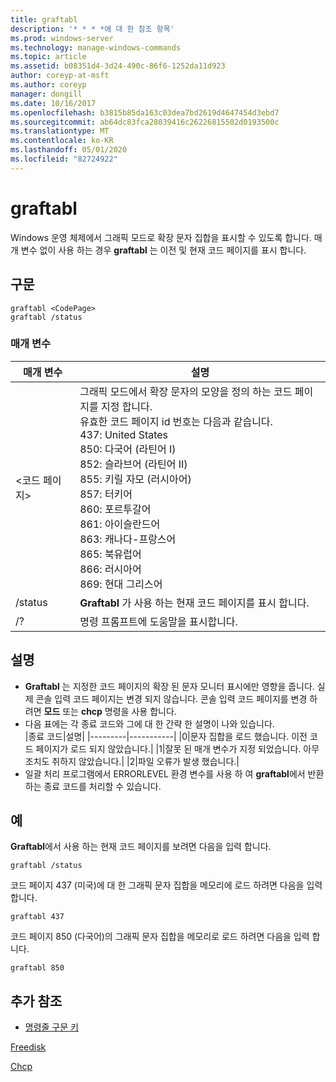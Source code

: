 ```yaml
---
title: graftabl
description: '* * * *에 대 한 참조 항목'
ms.prod: windows-server
ms.technology: manage-windows-commands
ms.topic: article
ms.assetid: b08351d4-3d24-490c-86f6-1252da11d923
author: coreyp-at-msft
ms.author: coreyp
manager: dongill
ms.date: 10/16/2017
ms.openlocfilehash: b3815b85da163c03dea7bd2619d4647454d3ebd7
ms.sourcegitcommit: ab64dc83fca28039416c26226815502d0193500c
ms.translationtype: MT
ms.contentlocale: ko-KR
ms.lasthandoff: 05/01/2020
ms.locfileid: "82724922"
---
```

# <a name="graftabl"></a>graftabl



Windows 운영 체제에서 그래픽 모드로 확장 문자 집합을 표시할 수 있도록 합니다. 매개 변수 없이 사용 하는 경우 **graftabl** 는 이전 및 현재 코드 페이지를 표시 합니다.



## <a name="syntax"></a>구문

```
graftabl <CodePage>
graftabl /status
```

### <a name="parameters"></a>매개 변수

|매개 변수|설명|
|---------|-----------|
|\<코드 페이지>|그래픽 모드에서 확장 문자의 모양을 정의 하는 코드 페이지를 지정 합니다.</br>유효한 코드 페이지 id 번호는 다음과 같습니다.</br>437: United States</br>850: 다국어 (라틴어 I)</br>852: 슬라브어 (라틴어 II)</br>855: 키릴 자모 (러시아어)</br>857: 터키어</br>860: 포르투갈어</br>861: 아이슬란드어</br>863: 캐나다-프랑스어</br>865: 북유럽어</br>866: 러시아어</br>869: 현대 그리스어|
|/status|**Graftabl** 가 사용 하는 현재 코드 페이지를 표시 합니다.|
|/?|명령 프롬프트에 도움말을 표시합니다.|

## <a name="remarks"></a>설명

-   **Graftabl** 는 지정한 코드 페이지의 확장 된 문자 모니터 표시에만 영향을 줍니다. 실제 콘솔 입력 코드 페이지는 변경 되지 않습니다. 콘솔 입력 코드 페이지를 변경 하려면 **모드** 또는 **chcp** 명령을 사용 합니다.
-   다음 표에는 각 종료 코드와 그에 대 한 간략 한 설명이 나와 있습니다.  
    |종료 코드|설명|
    |---------|-----------|
    |0|문자 집합을 로드 했습니다. 이전 코드 페이지가 로드 되지 않았습니다.|
    |1|잘못 된 매개 변수가 지정 되었습니다. 아무 조치도 취하지 않았습니다.|
    |2|파일 오류가 발생 했습니다.|
-   일괄 처리 프로그램에서 ERRORLEVEL 환경 변수를 사용 하 여 **graftabl**에서 반환 하는 종료 코드를 처리할 수 있습니다.

## <a name="examples"></a>예

**Graftabl**에서 사용 하는 현재 코드 페이지를 보려면 다음을 입력 합니다.
```
graftabl /status
```
코드 페이지 437 (미국)에 대 한 그래픽 문자 집합을 메모리에 로드 하려면 다음을 입력 합니다.
```
graftabl 437
```
코드 페이지 850 (다국어)의 그래픽 문자 집합을 메모리로 로드 하려면 다음을 입력 합니다.
```
graftabl 850
```

## <a name="additional-references"></a>추가 참조

- [명령줄 구문 키](command-line-syntax-key.md)

[Freedisk](freedisk.md)

[Chcp](chcp.md)